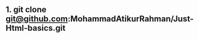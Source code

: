 ## 1. git clone git@github.com:MohammadAtikurRahman/Just-Html-basics.git

<tagname style="property:value;">
